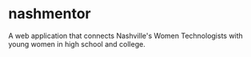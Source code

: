 nashmentor
==========

A web application that connects Nashville's Women Technologists with young women in high school and college.
